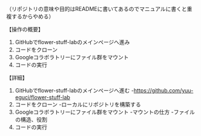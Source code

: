（リポジトリの意味や目的はREADMEに書いてあるのでマニュアルに書くと重複するからやめる）

【操作の概要】
1. GitHubでflower-stuff-labのメインページへ進み
2. コードをクローン
3. Googleコラボラトリーにファイル群をマウント
4. コードの実行


【詳細】
1. GitHubでflower-stuff-labのメインページへ進む
   -https://github.com/yuu-eguci/flower-stuff-lab
2. コードをクローン
   -ローカルにリポジトリを構築する
3. Googleコラボラトリーにファイル群をマウント
   -マウントの仕方
   -ファイルの構造、役割
4. コードの実行